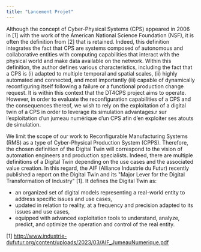 ```yaml
---
title: "Lancement Projet"
---
```


Although the concept of Cyber-Physical Systems (CPS) appeared in 2006 in [1] with the work of the American National Science Foundation (NSF), it is often the definition from [2] that is retained. Indeed, this definition integrates the fact that CPS are systems composed of autonomous and collaborative entities with computing capabilities that interact with the physical world and make data available on the network. Within this definition, the author defines various characteristics, including the fact that a CPS is (i) adapted to multiple temporal and spatial scales, (ii) highly automated and connected, and most importantly (iii) capable of dynamically reconfiguring itself following a failure or a functional production change request. It is within this context that the DT4CPS project aims to operate. However, in order to evaluate the reconfiguration capabilities of a CPS and the consequences thereof, we wish to rely on the exploitation of a digital twin of a CPS in order to leverage its simulation advantages.r sur l’exploitation d’un jumeau numérique d’un CPS afin d’en exploiter ses atouts de simulation.

We limit the scope of our work to Reconfigurable Manufacturing Systems (RMS) as a type of Cyber-Physical Production System (CPPS). Therefore, the chosen definition of the Digital Twin will correspond to the vision of automation engineers and production specialists. Indeed, there are multiple definitions of a Digital Twin depending on the use cases and the associated value creation. In this regard, the AIF (Alliance Industrie du Futur) recently published a report on the Digital Twin and its "Major Lever for the Digital Transformation of Industry" [1]. It defines the Digital Twin as:

 * an organized set of digital models representing a real-world entity to address specific issues and use cases,
 * updated in relation to reality, at a frequency and precision adapted to its issues and use cases,
 * equipped with advanced exploitation tools to understand, analyze, predict, and optimize the operation and control of the real entity.

[1] http://www.industrie-dufutur.org/content/uploads/2023/03/AIF_JumeauNumerique.pdf